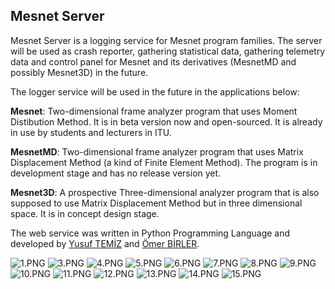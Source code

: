 ## Mesnet Server
Mesnet Server is a logging service for Mesnet program families. The server will be used as crash reporter, gathering statistical data, gathering telemetry data and control panel for Mesnet and its derivatives (MesnetMD and possibly Mesnet3D) in the future.

The logger service will be used in the future in the applications below:

**Mesnet**: Two-dimensional frame analyzer program that uses Moment Distibution Method. It is in beta version now and open-sourced. It is already in use by students and lecturers in ITU.

**MesnetMD**: Two-dimensional frame analyzer program that uses Matrix Displacement Method (a kind of Finite Element Method). The program is in development stage and has no release version yet.

**Mesnet3D**: A prospective Three-dimensional analyzer program that is also supposed to use Matrix Displacement Method but in three dimensional space. It is in concept design stage.

The web service was written in Python Programming Language and developed by [Yusuf TEMİZ](https://bitbucket.org/mytemiz/) and [Ömer BİRLER](https://bitbucket.org/omerbirler/).

![1.PNG](https://bitbucket.org/repo/badXxxy/images/2071556248-1.PNG)
![3.PNG](https://bitbucket.org/repo/badXxxy/images/2900477413-3.PNG)
![4.PNG](https://bitbucket.org/repo/badXxxy/images/1012128532-4.PNG)
![5.PNG](https://bitbucket.org/repo/badXxxy/images/331594969-5.PNG)
![6.PNG](https://bitbucket.org/repo/badXxxy/images/3328745113-6.PNG)
![7.PNG](https://bitbucket.org/repo/badXxxy/images/1874736618-7.PNG)
![8.PNG](https://bitbucket.org/repo/badXxxy/images/3316584127-8.PNG)
![9.PNG](https://bitbucket.org/repo/badXxxy/images/2850048259-9.PNG)
![10.PNG](https://bitbucket.org/repo/badXxxy/images/1049595248-10.PNG)
![11.PNG](https://bitbucket.org/repo/badXxxy/images/1235715541-11.PNG)
![12.PNG](https://bitbucket.org/repo/badXxxy/images/2268006115-12.PNG)
![13.PNG](https://bitbucket.org/repo/badXxxy/images/1366869124-13.PNG)
![14.PNG](https://bitbucket.org/repo/badXxxy/images/4107455437-14.PNG)
![15.PNG](https://bitbucket.org/repo/badXxxy/images/1646762611-15.PNG)
